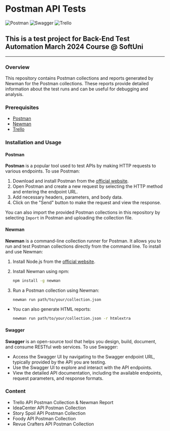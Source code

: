 # Postman API Tests

![Postman](https://img.shields.io/badge/Postman-FF6C37?style=for-the-badge&logo=postman&logoColor=white)
![Swagger](https://img.shields.io/badge/-Swagger-%23Clojure?style=for-the-badge&logo=swagger&logoColor=white)
![Trello](https://img.shields.io/badge/Trello-%23026AA7.svg?style=for-the-badge&logo=Trello&logoColor=white)

## This is a test project for **Back-End Test Automation** March 2024 Course @ SoftUni

---

### Overview

This repository contains Postman collections and reports generated by Newman for the Postman collections. These reports provide detailed information about the test runs and can be useful for debugging and analysis.

### Prerequisites

- [Postman](https://www.postman.com/downloads/)
- [Newman](https://learning.postman.com/docs/collections/using-newman-cli/installing-running-newman/)
- [Trello](https://api.trello.com)

### Installation and Usage

#### Postman

**Postman** is a popular tool used to test APIs by making HTTP requests to various endpoints. To use Postman:

1. Download and install Postman from the [official website](https://www.postman.com/downloads/).
2. Open Postman and create a new request by selecting the HTTP method and entering the endpoint URL.
3. Add necessary headers, parameters, and body data.
4. Click on the "Send" button to make the request and view the response.

You can also import the provided Postman collections in this repository by selecting `Import` in Postman and uploading the collection file.

#### Newman

**Newman** is a command-line collection runner for Postman. It allows you to run and test Postman collections directly from the command line. To install and use Newman:

1. Install Node.js from the [official website](https://nodejs.org/).
2. Install Newman using npm:

   ```sh
   npm install -g newman
   ```
3. Run a Postman collection using Newman:

   ```sh
   newman run path/to/your/collection.json
   ```

- You can also generate HTML reports:

  ```sh
  newman run path/to/your/collection.json -r htmlextra
  ```

#### Swagger
**Swagger** is an open-source tool that helps you design, build, document, and consume RESTful web services. To use Swagger:

- Access the Swagger UI by navigating to the Swagger endpoint URL, typically provided by the API you are testing.
- Use the Swagger UI to explore and interact with the API endpoints.
- View the detailed API documentation, including the available endpoints, request parameters, and response formats.

### Content
- Trello API Postman Collection & Newman Report
- IdeaCenter API Postman Collection
- Story Spoil API Postman Collection
- Foody API Postman Collection
- Revue Crafters API Postman Collection 

